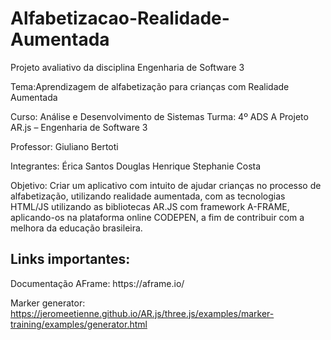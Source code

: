 # Alfabetizacao-Realidade-Aumentada
Projeto avaliativo da disciplina Engenharia de Software 3 <p>
Tema:Aprendizagem de alfabetização para crianças com Realidade Aumentada <p>
Curso: Análise e Desenvolvimento de Sistemas		Turma: 4º ADS A
Projeto AR.js – Engenharia de Software 3 <p>
Professor:	  Giuliano Bertoti <p>
Integrantes: 	Érica Santos
		Douglas Henrique
		Stephanie Costa
<p>              
Objetivo: Criar um aplicativo com intuito de ajudar crianças no processo de alfabetização, utilizando realidade aumentada, com as tecnologias HTML/JS utilizando as bibliotecas AR.JS com framework A-FRAME, aplicando-os na plataforma online CODEPEN, a fim de contribuir com a melhora da educação brasileira.<p>

<h2>Links importantes:</h2>
Documentação AFrame: https://aframe.io/ <p>

Marker generator: https://jeromeetienne.github.io/AR.js/three.js/examples/marker-training/examples/generator.html
